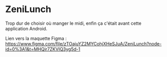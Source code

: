 # ZeniLunch
Trop dur de choisir où manger le midi, enfin ça c'était avant cette application Android.

Lien vers la maquette Figma : https://www.figma.com/file/zTOajuYZ2MYCohjXHeSJuA/ZeniLunch?node-id=0%3A1&t=MHQir7ZKVIQ3yg5d-1